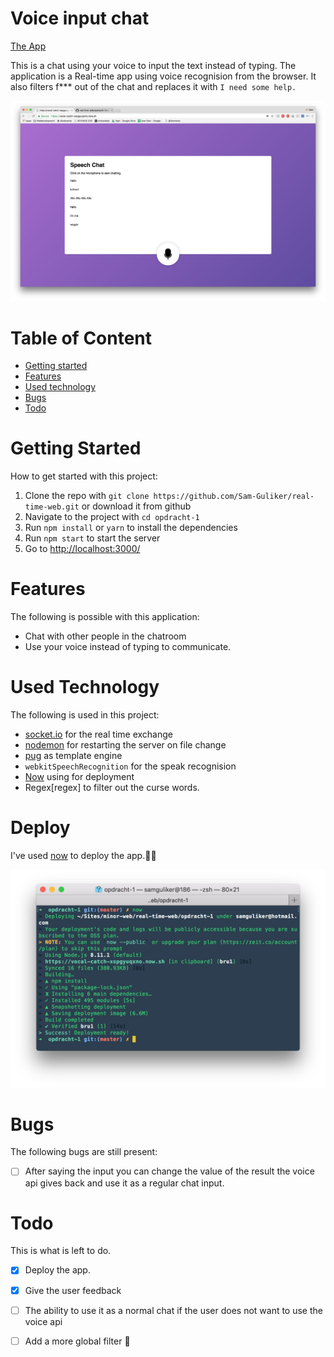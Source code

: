 # Voice input chat

[The App](https://vocal-catch-xspgyuqxno.now.sh)


This is a chat using your voice to input the text instead of typing. 
The application is a Real-time app using voice recognision from the browser.
It also filters f*** out of the chat and replaces it with `I need some help.`

![Cover image of the app](doc-images/image-cover.png)

# Table of Content
- [Getting started](#getting-started)
- [Features](#features)
- [Used technology](#used-technology)
- [Bugs](#bugs)
- [Todo](#todo)


# Getting Started
How to get started with this project:

1. Clone the repo with `git clone https://github.com/Sam-Guliker/real-time-web.git` or download it from github
2. Navigate to the project with `cd opdracht-1`
3. Run `npm install` or `yarn` to install the dependencies
4. Run `npm start` to start the server
5. Go to [http://localhost:3000/](http://localhost:3000/)


# Features
The following is possible with this application:

- Chat with other people in the chatroom
- Use your voice instead of typing to communicate.

# Used Technology
The following is used in this project:

- [socket.io][socket] for the real time exchange
- [nodemon][nodemon] for restarting the server on file change
- [pug][pug] as template engine
- `webkitSpeechRecognition` for the speak recognision
- [Now][now] using for deployment
- Regex[regex] to filter out the curse words.

# Deploy
I've used [now][now] to deploy the app.🎉🎉

![now](doc-images/now.png)

# Bugs
The following bugs are still present:

- [ ] After saying the input you can change the value of the result the voice api gives back and use it as a regular chat input.  

# Todo
This is what is left to do.

- [x] Deploy the app. 
- [x] Give the user feedback
- [ ] The ability to use it as a normal chat if the user does not want to use the voice api
- [ ] Add a more global filter :eyes:


[now]: https://zeit.co/now
[socket]: https://socket.io/
[nodemon]: https://nodemon.io/
[pug]: https://pugjs.org/
